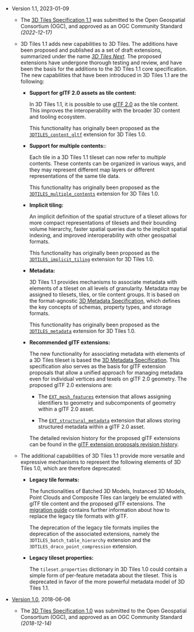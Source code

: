 

- Version 1.1, 2023-01-09

  - The [3D Tiles Specification 1.1](https://docs.ogc.org/cs/22-025r4/22-025r4.html) was submitted to the Open Geospatial Consortium (OGC), and approved as an OGC Community Standard _(2022-12-17)_
   
  - 3D Tiles 1.1 adds new capabilities to 3D Tiles. The additions have been proposed and published as a set of draft extensions, summarized under the name [*3D Tiles Next*](https://cesium.com/blog/2021/11/10/introducing-3d-tiles-next/). The proposed extensions have undergone thorough testing and review, and have been the basis for the additions to the 3D Tiles 1.1 core specification. The new capabilities that have been introduced in 3D Tiles 1.1 are the following:
    
    - **Support for glTF 2.0 assets as tile content:** 
    
      In 3D Tiles 1.1, it is possible to use [glTF 2.0](https://www.khronos.org/gltf/) as the tile content. This improves the interoperability with the broader 3D content and tooling ecosystem. 
    
      This functionality has originally been proposed as the [`3DTILES_content_gltf`](./extensions/3DTILES_content_gltf) extension for 3D Tiles 1.0.
    
    - **Support for multiple contents:**: 
      
      Each tile in a 3D Tiles 1.1 tileset can now refer to _multiple_ contents. These contents can be organized in various ways, and they may represent different map layers or different representations of the same tile data. 
      
      This functionality has originally been proposed as the [`3DTILES_multiple_contents`](./extensions/3DTILES_multiple_contents) extension for 3D Tiles 1.0.
    
    - **Implicit tiling:** 
    
      An implicit definition of the spatial structure of a tileset allows for more compact representations of tilesets and their bounding volume hierarchy, faster spatial queries due to the implicit spatial indexing, and improved interoperability with other geospatial formats.
    
      This functionality has originally been proposed as the [`3DTILES_implicit_tiling`](./extensions/3DTILES_implicit_tiling) extension for 3D Tiles 1.0.
  
    - **Metadata:**
    
      3D Tiles 1.1 provides mechanisms to associate metadata with elements of a tileset on all levels of granularity. Metadata may be assigned to tilesets, tiles, or tile content groups. It is based on the format-agnostic [3D Metadata Specification](./specification/Metadata), which defines the key concepts of schemas, property types, and storage formats.

      This functionality has originally been proposed as the [`3DTILES_metadata`](./extensions/3DTILES_metadata) extension for 3D Tiles 1.0.

    - **Recommended glTF extensions:**
   
      The new functionality for associating metadata with elements of a 3D Tiles tileset is based the [3D Metadata Specification](./specification/Metadata). This specification also serves as the basis for glTF extension proposals that allow a unified approach for managing metadata even for individual vertices and texels on glTF 2.0 geometry. The proposed glTF 2.0 extensions are:
    
      - The [`EXT_mesh_features`](https://github.com/CesiumGS/glTF/tree/3d-tiles-next/extensions/2.0/Vendor/EXT_mesh_features) extension that allows assigning identifiers to geometry and subcomponents of geometry within a glTF 2.0 asset.
    
      - The [`EXT_structural_metadata`](https://github.com/CesiumGS/glTF/tree/3d-tiles-next/extensions/2.0/Vendor/EXT_structural_metadata) extension that allows storing structured metadata within a glTF 2.0 asset.
    
      The detailed revision history for the proposed glTF extensions can be found in the [glTF extension proposals revision history](./specification/TileFormats/glTF/REVISION_HISTORY.md).


  - The additional capabilities of 3D Tiles 1.1 provide more versatile and expressive mechanisms to represent the following elements of 3D Tiles 1.0, which are therefore deprecated:

    - **Legacy tile formats:**

      The functionalities of Batched 3D Models, Instanced 3D Models, Point Clouds and Composite Tiles can largely be emulated with glTF tile content and the proposed glTF extensions. The [migration guide](./specification/TileFormats/glTF/) contains further information about how to replace the legacy tile formats with glTF. 

      The deprecation of the legacy tile formats implies the deprecation of the associated extensions, namely the `3DTILES_batch_table_hierarchy` extension and the `3DTILES_draco_point_compression` extension.

    - **Legacy tileset properties:**

      The `tileset.properties` dictionary in 3D Tiles 1.0 could contain a simple form of per-feature metadata about the tileset. This is deprecated in favor of the more powerful metadata model of 3D Tiles 1.1.



- [Version 1.0](https://github.com/CesiumGS/3d-tiles/tree/1.0), 2018-06-06

  - The [3D Tiles Specification 1.0](http://docs.opengeospatial.org/cs/18-053r2/18-053r2.html) was submitted to the Open Geospatial Consortium (OGC), and approved as an OGC Community Standard _(2018-12-14)_

